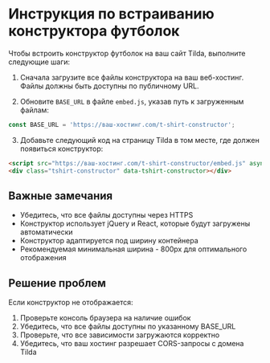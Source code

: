 # Инструкция по встраиванию конструктора футболок

Чтобы встроить конструктор футболок на ваш сайт Tilda, выполните следующие шаги:

1. Сначала загрузите все файлы конструктора на ваш веб-хостинг. Файлы должны быть доступны по публичному URL.

2. Обновите `BASE_URL` в файле `embed.js`, указав путь к загруженным файлам:
```javascript
const BASE_URL = 'https://ваш-хостинг.com/t-shirt-constructor';
```

3. Добавьте следующий код на страницу Tilda в том месте, где должен появиться конструктор:

```html
<script src="https://ваш-хостинг.com/t-shirt-constructor/embed.js" async></script>
<div class="tshirt-constructor" data-tshirt-constructor></div>
```

## Важные замечания

- Убедитесь, что все файлы доступны через HTTPS
- Конструктор использует jQuery и React, которые будут загружены автоматически
- Конструктор адаптируется под ширину контейнера
- Рекомендуемая минимальная ширина - 800px для оптимального отображения

## Решение проблем

Если конструктор не отображается:
1. Проверьте консоль браузера на наличие ошибок
2. Убедитесь, что все файлы доступны по указанному BASE_URL
3. Проверьте, что все зависимости загружаются корректно
4. Убедитесь, что ваш хостинг разрешает CORS-запросы с домена Tilda
